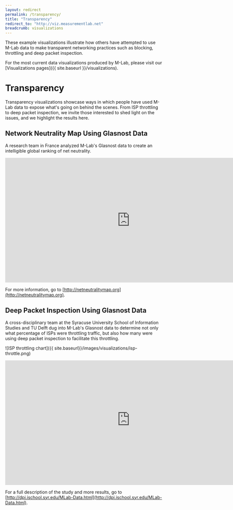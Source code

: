 ```yaml
---
layout: redirect
permalink: /transparency/
title: "Transparency"
redirect_to: "http://viz.measurementlab.net"
breadcrumb: visualizations
---
```


These example visualizations illustrate how others have attempted to use M-Lab data to make transparent networking practices such as blocking, throttling and deep packet inspection.

For the most current data visualizations produced by M-Lab, please visit our [Visualizations pages]({{ site.baseurl }}/visualizations).

# Transparency

Transparency visualizations showcase ways in which people have used M-Lab data to expose what's going on behind the scenes. From ISP throttling to deep packet inspection, we invite those interested to shed light on the issues, and we highlight the results here.

## Network Neutrality Map Using Glasnost Data

A research team in France analyzed M-Lab's Glasnost data to create an intelligible global ranking of net neutrality.

<p><iframe class="customIframe" style="font-size: 11px; line-height: 24px;" src="http://netneutralitymap.org/#" name="customIframe_0" width="800" height="400" frameborder="0" marginwidth="800" marginheight="400"></iframe></p>

For more information, go to [http://netneutralitymap.org](http://netneutralitymap.org).

## Deep Packet Inspection Using Glasnost Data

A cross-disciplinary team at the Syracuse University School of Information Studies and TU Delft dug into M-Lab's Glasnost data to determine not only what percentage of ISPs were throttling traffic, but also how many were using deep packet inspection to facilitate this throttling.

![ISP throttling chart]({{ site.baseurl}}/images/visualizations/isp-throttle.png)

<p><iframe class="customIframe" src="https://oj0ijfii34kccq3ioto7mdspc7r2s7o9-ss-opensocial.googleusercontent.com/gadgets/ifr?up_title=US-ISP+%25+OF+POSITIVE&amp;up_initialstate=%7B%22orderedByY%22:false,%22iconType%22:%22VBAR%22,%22xZoomedIn%22:false,%22showTrails%22:false,%22yZoomedIn%22:false,%22xZoomedDataMin%22:0,%22yLambda%22:1,%22xAxisOption%22:%222%22,%22yZoomedDataMax%22:0.7000000000000001,%22uniColorForNonSelected%22:false,%22playDuration%22:15000,%22yZoomedDataMin%22:0,%22time%22:%222008-04-01%22,%22dimensions%22:%7B%22iconDimensions%22:%5B%22dim0%22%5D%7D,%22colorOption%22:%22_UNIQUE_COLOR%22,%22duration%22:%7B%22timeUnit%22:%22Q%22,%22multiplier%22:1%7D,%22iconKeySettings%22:%5B%5D,%22sizeOption%22:%22_UNISIZE%22,%22xZoomedDataMax%22:13,%22xLambda%22:1,%22orderedByX%22:true,%22nonSelectedAlpha%22:0.4,%22yAxisOption%22:%222%22%7D&amp;up__table_query_url=https://docs.google.com/spreadsheet/tq?range%3D1%253A105%26gid%3D0%26key%3D0Ap0t5QFGv6cZdFBFdU1DNk16ei05X282WFByV1Q1Qnc%26pub%3D1&amp;url=http://www.google.com/ig/modules/motionchart.xml&amp;spreadsheets=spreadsheets&amp;parent=http://www.google.com" name="customIframe_0" width="800" height="400" frameborder="0" marginwidth="800" marginheight="400"></iframe></p>

For a full description of the study and more results, go to [http://dpi.ischool.syr.edu/MLab-Data.html](http://dpi.ischool.syr.edu/MLab-Data.html).